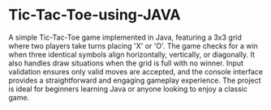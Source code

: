 # Tic-Tac-Toe-using-JAVA
A simple Tic-Tac-Toe game implemented in Java, featuring a 3x3 grid where two players take turns placing 'X' or 'O'. The game checks for a win when three identical symbols align horizontally, vertically, or diagonally. It also handles draw situations when the grid is full with no winner. Input validation ensures only valid moves are accepted, and the console interface provides a straightforward and engaging gameplay experience. The project is ideal for beginners learning Java or anyone looking to enjoy a classic game.
